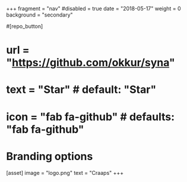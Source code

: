 +++
fragment = "nav"
#disabled = true
date = "2018-05-17"
weight = 0
background = "secondary"

#[repo_button]
#  url = "https://github.com/okkur/syna"
#  text = "Star" # default: "Star"
#  icon = "fab fa-github" # defaults: "fab fa-github"

# Branding options
[asset]
  image = "logo.png"
  text = "Craaps"
+++
